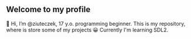 ## Welcome to my profile
👋 Hi, I’m @ziuteczek, 17 y.o. programming beginner.
This is my repository, where is store some of my projects 😀
Currently I'm learning SDL2.
